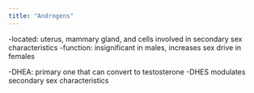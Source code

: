 ```yaml
---
title: "Androgens"
---
```

-located: uterus, mammary gland, and cells involved in secondary sex characteristics
-function: insignificant in males, increases sex drive in females

-DHEA: primary one that can convert to testosterone
-DHES modulates secondary sex characteristics


